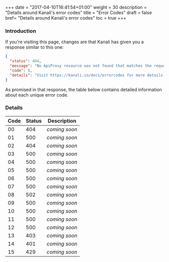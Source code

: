 +++
date = "2017-04-10T16:41:54+01:00"
weight = 30
description = "Details around Kanali's error codes"
title = "Error Codes"
draft = false
bref= "Details around Kanali's error codes"
toc = true
+++

### Introduction
If you're visiting this page, changes are that Kanali has given you a response similar to this one:

```json
{
  "status": 404,
  "message": "No ApiProxy resource was not found that matches the request.",
  "code": 0,
  "details": "Visit https://kanali.io/docs/errorcodes for more details."
}
```

As promised in that response, the table below contains detailed information about each unique error code.

### Details

| Code | Status | Description      |
| ---- | ------ | ---------------- |
| 00   | 404    | *coming soon*    |
| 01   | 500    | *coming soon*    |
| 02   | 404    | *coming soon*    |
| 03   | 500    | *coming soon*    |
| 04   | 500    | *coming soon*    |
| 05   | 500    | *coming soon*    |
| 06   | 500    | *coming soon*    |
| 07   | 500    | *coming soon*    |
| 08   | 502    | *coming soon*    |
| 09   | 500    | *coming soon*    |
| 10   | 500    | *coming soon*    |
| 11   | 500    | *coming soon*    |
| 12   | 500    | *coming soon*    |
| 13   | 403    | *coming soon*    |
| 14   | 401    | *coming soon*    |
| 15   | 429    | *coming soon*    |
